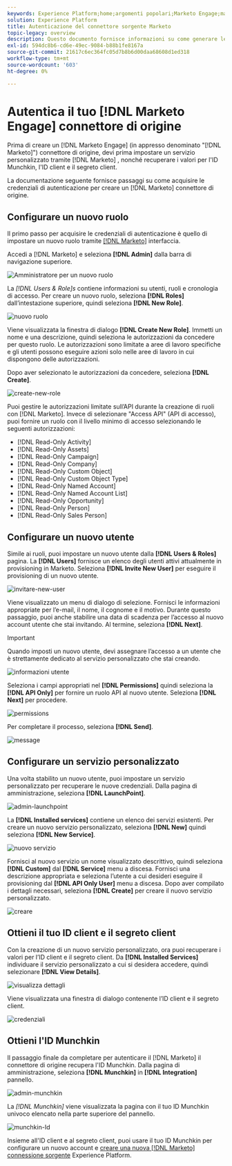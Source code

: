 ```yaml
---
keywords: Experience Platform;home;argomenti popolari;Marketo Engage;marketing da coinvolgere;marketo
solution: Experience Platform
title: Autenticazione del connettore sorgente Marketo
topic-legacy: overview
description: Questo documento fornisce informazioni su come generare le credenziali di autenticazione Marketo.
exl-id: 594dc8b6-cd6e-49ec-9084-b88b1fe8167a
source-git-commit: 21617c6ec364fc05d7b8b6d00daa68608d1ed318
workflow-type: tm+mt
source-wordcount: '603'
ht-degree: 0%

---
```


# Autentica il tuo [!DNL Marketo Engage] connettore di origine

Prima di creare un [!DNL Marketo Engage] (in appresso denominato &quot;[!DNL Marketo]&quot;) connettore di origine, devi prima impostare un servizio personalizzato tramite [!DNL Marketo] , nonché recuperare i valori per l&#39;ID Munchkin, l&#39;ID client e il segreto client.

La documentazione seguente fornisce passaggi su come acquisire le credenziali di autenticazione per creare un [!DNL Marketo] connettore di origine.

## Configurare un nuovo ruolo

Il primo passo per acquisire le credenziali di autenticazione è quello di impostare un nuovo ruolo tramite [[!DNL Marketo]](https://app-sjint.marketo.com/#MM0A1) interfaccia.

Accedi a [!DNL Marketo] e seleziona **[!DNL Admin]** dalla barra di navigazione superiore.

![Amministratore per un nuovo ruolo](../images/marketo/home.png)

La *[!DNL Users & Role]s* contiene informazioni su utenti, ruoli e cronologia di accesso. Per creare un nuovo ruolo, seleziona **[!DNL Roles]** dall’intestazione superiore, quindi seleziona **[!DNL New Role]**.

![nuovo ruolo](../images/marketo/new-role.png)

Viene visualizzata la finestra di dialogo **[!DNL Create New Role]**. Immetti un nome e una descrizione, quindi seleziona le autorizzazioni da concedere per questo ruolo. Le autorizzazioni sono limitate a aree di lavoro specifiche e gli utenti possono eseguire azioni solo nelle aree di lavoro in cui dispongono delle autorizzazioni.

Dopo aver selezionato le autorizzazioni da concedere, seleziona **[!DNL Create]**.

![create-new-role](../images/marketo/create-new-role.png)

Puoi gestire le autorizzazioni limitate sull’API durante la creazione di ruoli con [!DNL Marketo]. Invece di selezionare &quot;Access API&quot; (API di accesso), puoi fornire un ruolo con il livello minimo di accesso selezionando le seguenti autorizzazioni:

* [!DNL Read-Only Activity]
* [!DNL Read-Only Assets]
* [!DNL Read-Only Campaign]
* [!DNL Read-Only Company]
* [!DNL Read-Only Custom Object]
* [!DNL Read-Only Custom Object Type]
* [!DNL Read-Only Named Account]
* [!DNL Read-Only Named Account List]
* [!DNL Read-Only Opportunity]
* [!DNL Read-Only Person]
* [!DNL Read-Only Sales Person]

## Configurare un nuovo utente

Simile ai ruoli, puoi impostare un nuovo utente dalla **[!DNL Users & Roles]** pagina. La **[!DNL Users]** fornisce un elenco degli utenti attivi attualmente in provisioning in Marketo. Seleziona **[!DNL Invite New User]** per eseguire il provisioning di un nuovo utente.

![invitare-new-user](../images/marketo/invite-new-user.png)

Viene visualizzato un menu di dialogo di selezione. Fornisci le informazioni appropriate per l’e-mail, il nome, il cognome e il motivo. Durante questo passaggio, puoi anche stabilire una data di scadenza per l’accesso al nuovo account utente che stai invitando. Al termine, seleziona **[!DNL Next]**.

>[!IMPORTANT]
>
>Quando imposti un nuovo utente, devi assegnare l’accesso a un utente che è strettamente dedicato al servizio personalizzato che stai creando.

![informazioni utente](../images/marketo/new-user-info.png)

Seleziona i campi appropriati nel **[!DNL Permissions]** quindi seleziona la **[!DNL API Only]** per fornire un ruolo API al nuovo utente. Seleziona **[!DNL Next]** per procedere.

![permissions](../images/marketo/permissions.png)

Per completare il processo, seleziona **[!DNL Send]**.

![message](../images/marketo/message.png)

## Configurare un servizio personalizzato

Una volta stabilito un nuovo utente, puoi impostare un servizio personalizzato per recuperare le nuove credenziali. Dalla pagina di amministrazione, seleziona **[!DNL LaunchPoint]**.

![admin-launchpoint](../images/marketo/admin-launchpoint.png)

La **[!DNL Installed services]** contiene un elenco dei servizi esistenti. Per creare un nuovo servizio personalizzato, seleziona **[!DNL New]** quindi seleziona **[!DNL New Service]**.

![nuovo servizio](../images/marketo/new-service.png)

Fornisci al nuovo servizio un nome visualizzato descrittivo, quindi seleziona **[!DNL Custom]** dal **[!DNL Service]** menu a discesa. Fornisci una descrizione appropriata e seleziona l’utente a cui desideri eseguire il provisioning dal **[!DNL API Only User]** menu a discesa. Dopo aver compilato i dettagli necessari, seleziona **[!DNL Create]** per creare il nuovo servizio personalizzato.

![creare](../images/marketo/create.png)

## Ottieni il tuo ID client e il segreto client

Con la creazione di un nuovo servizio personalizzato, ora puoi recuperare i valori per l’ID client e il segreto client. Da **[!DNL Installed Services]** individuare il servizio personalizzato a cui si desidera accedere, quindi selezionare **[!DNL View Details]**.

![visualizza dettagli](../images/marketo/view-details.png)

Viene visualizzata una finestra di dialogo contenente l’ID client e il segreto client.

![credenziali](../images/marketo/credentials.png)

## Ottieni l&#39;ID Munchkin

Il passaggio finale da completare per autenticare il [!DNL Marketo] il connettore di origine recupera l&#39;ID Munchkin. Dalla pagina di amministrazione, seleziona **[!DNL Munchkin]** in **[!DNL Integration]** pannello.

![admin-munchkin](../images/marketo/admin-munchkin.png)

La *[!DNL Munchkin]* viene visualizzata la pagina con il tuo ID Munchkin univoco elencato nella parte superiore del pannello.

![munchkin-Id](../images/marketo/munchkin-id.png)

Insieme all&#39;ID client e al segreto client, puoi usare il tuo ID Munchkin per configurare un nuovo account e [creare una nuova [!DNL Marketo] connessione sorgente](../../../tutorials/ui/create/adobe-applications/marketo.md) Experience Platform.
